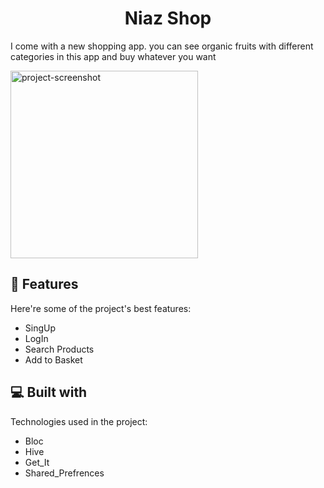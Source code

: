 <h1 align="center" id="title">Niaz Shop</h1>

<p id="description">I come with a new shopping app. you can see organic fruits with different categories in this app and buy whatever you want</p>


<img src="![Screenshot_20230426-182106](https://user-images.githubusercontent.com/107408431/234707454-54c2054c-00d6-4abe-9fd2-a6d5b2836a57.jpg)" alt="project-screenshot" width="300" height="300/">

  
  
<h2>🧐 Features</h2>

Here're some of the project's best features:

*   SingUp
*   LogIn
*   Search Products
*   Add to Basket

  
  
<h2>💻 Built with</h2>

Technologies used in the project:

*   Bloc
*   Hive
*   Get\_It
*   Shared\_Prefrences
